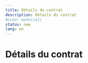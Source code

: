 ```yaml
---
title: Détails du contrat
description: Détails du contrat
#icon: material/
status: new
lang: en
---
```


# Détails du contrat

